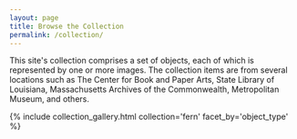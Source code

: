 ```yaml
---
layout: page
title: Browse the Collection
permalink: /collection/
---
```


This site's collection comprises a set of objects, each of which is represented by one or more images. The collection items are from several locations such as The Center for Book and Paper Arts, State Library of Louisiana, Massachusetts Archives of the Commonwealth, Metropolitan Museum, and others.


{% include collection_gallery.html collection='fern' facet_by='object_type' %}
